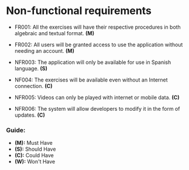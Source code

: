 # Non-functional requirements

* FR001: All the exercises will have their respective procedures in both algebraic and textual format. **(M)**

* FR002: All users will be granted access to use the application without needing an account. **(M)**

* NFR003: The application will only be available for use in Spanish language. **(S)**

* NF004: The exercises will be available even without an Internet connection. **(C)**

* NFR005: Videos can only be played with internet or mobile data. **(C)**

* NFR006: The system will allow developers to modify it in the form of updates. **(C)**

### Guide:
+ **(M):** Must Have
+ **(S):** Should Have
+ **(C):** Could Have
+ **(W):** Won't Have

